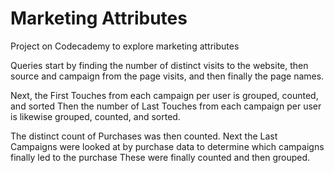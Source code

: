 # Marketing Attributes
Project on Codecademy to explore marketing attributes 

Queries start by finding the number of distinct visits to the website, then source and campaign from the page visits, and then finally the page names. 

Next, the First Touches from each campaign per user is grouped, counted, and sorted
Then the number of Last Touches from each campaign per user is likewise grouped, counted, and sorted.

The distinct count of Purchases was then counted. 
Next the Last Campaigns were looked at by purchase data to determine which campaigns finally led to the purchase
These were finally counted and then grouped. 
